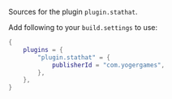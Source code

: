 Sources for the plugin `plugin.stathat`.

Add following to your `build.settings` to use:
```lua
{
    plugins = {
        "plugin.stathat" = {
            publisherId = "com.yogergames",
        },
    },
}
```
